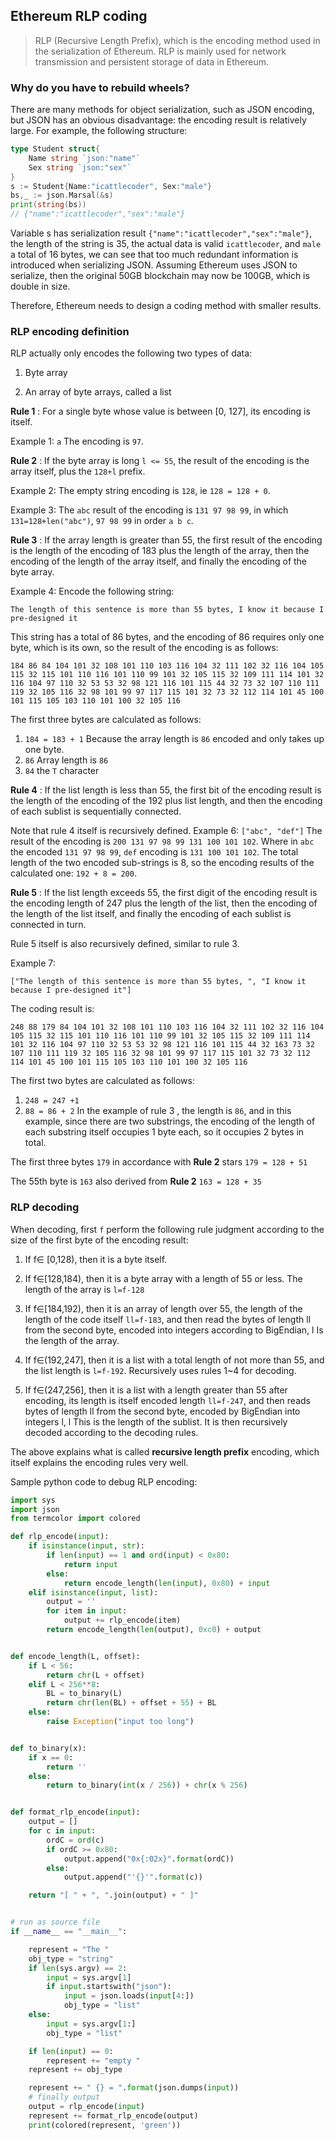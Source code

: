 ## Ethereum RLP coding

> RLP (Recursive Length Prefix), which is the encoding method used in the serialization of Ethereum. RLP is mainly used for network transmission and persistent storage of data in Ethereum.

### Why do you have to rebuild wheels?

There are many methods for object serialization, such as JSON encoding, but JSON has an obvious disadvantage: the encoding result is relatively large. For example, the following structure:

```go
type Student struct{
    Name string `json:"name"`
    Sex string `json:"sex"`
}
s := Student{Name:"icattlecoder", Sex:"male"}
bs,_ := json.Marsal(&s)
print(string(bs))
// {"name":"icattlecoder","sex":"male"}
```

Variable s has serialization result `{"name":"icattlecoder","sex":"male"}`, the length of the string is 35, the actual data is valid `icattlecoder`, and `male` a total of 16 bytes, we can see that too much redundant information is introduced when serializing JSON. Assuming Ethereum uses JSON to serialize, then the original 50GB blockchain may now be 100GB, which is double in size.

Therefore, Ethereum needs to design a coding method with smaller results.

### RLP encoding definition

RLP actually only encodes the following two types of data:

1. Byte array

2. An array of byte arrays, called a list

**Rule 1** : For a single byte whose value is between [0, 127], its encoding is itself.

Example 1: `a` The encoding is `97`.

**Rule 2** : If the byte array is long `l <= 55`, the result of the encoding is the array itself, plus the `128+l` prefix.

Example 2: The empty string encoding is `128`, ie `128 = 128 + 0`.

Example 3: The `abc` result of the encoding is `131 97 98 99`, in which `131=128+len("abc")`, `97 98 99` in order `a b c`.

**Rule 3** : If the array length is greater than 55, the first result of the encoding is the length of the encoding of 183 plus the length of the array, then the encoding of the length of the array itself, and finally the encoding of the byte array.

Example 4: Encode the following string:

```text
The length of this sentence is more than 55 bytes, I know it because I pre-designed it
```

This string has a total of 86 bytes, and the encoding of 86 requires only one byte, which is its own, so the result of the encoding is as follows:

```byte
184 86 84 104 101 32 108 101 110 103 116 104 32 111 102 32 116 104 105 115 32 115 101 110 116 101 110 99 101 32 105 115 32 109 111 114 101 32 116 104 97 110 32 53 53 32 98 121 116 101 115 44 32 73 32 107 110 111 119 32 105 116 32 98 101 99 97 117 115 101 32 73 32 112 114 101 45 100 101 115 105 103 110 101 100 32 105 116
```

The first three bytes are calculated as follows:

1. `184 = 183 + 1` Because the array length is `86` encoded and only takes up one byte.
2. `86` Array length is `86`
3. `84` the `T` character

**Rule 4** : If the list length is less than 55, the first bit of the encoding result is the length of the encoding of the 192 plus list length, and then the encoding of each sublist is sequentially connected.

Note that rule 4 itself is recursively defined.
Example 6: `["abc", "def"]` The result of the encoding is `200 131 97 98 99 131 100 101 102`.
Where in `abc` the encoded `131 97 98 99`, `def` encoding is `131 100 101 102`. The total length of the two encoded sub-strings is 8, so the encoding results of the calculated one: `192 + 8 = 200`.

**Rule 5** : If the list length exceeds 55, the first digit of the encoding result is the encoding length of 247 plus the length of the list, then the encoding of the length of the list itself, and finally the encoding of each sublist is connected in turn.

Rule 5 itself is also recursively defined, similar to rule 3.

Example 7:

```text
["The length of this sentence is more than 55 bytes, ", "I know it because I pre-designed it"]
```

The coding result is:

```byte
248 88 179 84 104 101 32 108 101 110 103 116 104 32 111 102 32 116 104 105 115 32 115 101 110 116 101 110 99 101 32 105 115 32 109 111 114 101 32 116 104 97 110 32 53 53 32 98 121 116 101 115 44 32 163 73 32 107 110 111 119 32 105 116 32 98 101 99 97 117 115 101 32 73 32 112 114 101 45 100 101 115 105 103 110 101 100 32 105 116
```

The first two bytes are calculated as follows:

1. `248 = 247 +1`
2. `88 = 86 + 2` In the example of rule 3 , the length is `86`, and in this example, since there are two substrings, the encoding of the length of each substring itself occupies 1 byte each, so it occupies 2 bytes in total.

The first three bytes `179` in accordance with **Rule 2** stars `179 = 128 + 51`

The 55th byte is `163` also derived from **Rule 2** `163 = 128 + 35`

### RLP decoding

When decoding, first `f` perform the following rule judgment according to the size of the first byte of the encoding result:

1. If f∈ [0,128), then it is a byte itself.

2. If f∈[128,184), then it is a byte array with a length of 55 or less. The length of the array is `l=f-128`

3. If f∈[184,192), then it is an array of length over 55, the length of the length of the code itself `ll=f-183`, and then read the bytes of length ll from the second byte, encoded into integers according to BigEndian, l Is the length of the array.

4. If f∈(192,247], then it is a list with a total length of not more than 55, and the list length is `l=f-192`. Recursively uses rules 1~4 for decoding.

5. If f∈(247,256], then it is a list with a length greater than 55 after encoding, its length is itself encoded length `ll=f-247`, and then reads bytes of length ll from the second byte, encoded by BigEndian into integers l, l This is the length of the sublist. It is then recursively decoded according to the decoding rules.

The above explains what is called **recursive length prefix** encoding, which itself explains the encoding rules very well.

Sample python code to debug RLP encoding:

```python
import sys
import json
from termcolor import colored

def rlp_encode(input):
    if isinstance(input, str):
        if len(input) == 1 and ord(input) < 0x80:
            return input
        else:
            return encode_length(len(input), 0x80) + input
    elif isinstance(input, list):
        output = ''
        for item in input:
            output += rlp_encode(item)
        return encode_length(len(output), 0xc0) + output


def encode_length(L, offset):
    if L < 56:
        return chr(L + offset)
    elif L < 256**8:
        BL = to_binary(L)
        return chr(len(BL) + offset + 55) + BL
    else:
        raise Exception("input too long")


def to_binary(x):
    if x == 0:
        return ''
    else:
        return to_binary(int(x / 256)) + chr(x % 256)


def format_rlp_encode(input):
    output = []
    for c in input:
        ordC = ord(c)
        if ordC >= 0x80:
            output.append("0x{:02x}".format(ordC))
        else:
            output.append("'{}'".format(c))

    return "[ " + ", ".join(output) + " ]"


# run as source file
if __name__ == "__main__":

    represent = "The "
    obj_type = "string"
    if len(sys.argv) == 2:
        input = sys.argv[1]
        if input.startswith("json"):
            input = json.loads(input[4:])
            obj_type = "list"
    else:
        input = sys.argv[1:]
        obj_type = "list"

    if len(input) == 0:
        represent += "empty "
    represent += obj_type

    represent += " {} = ".format(json.dumps(input))
    # finally output
    output = rlp_encode(input)
    represent += format_rlp_encode(output)
    print(colored(represent, 'green'))
```

